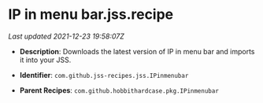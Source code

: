 # IP in menu bar.jss.recipe

_Last updated 2021-12-23 19:58:07Z_

- **Description**: Downloads the latest version of IP in menu bar and imports it into your JSS.

- **Identifier**: `com.github.jss-recipes.jss.IPinmenubar`

- **Parent Recipes**: `com.github.hobbithardcase.pkg.IPinmenubar`